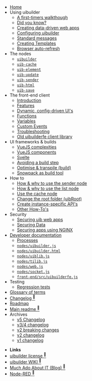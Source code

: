 * [Home](/)
* Using uibuilder
  * [A first-timers walkthough](walkthrough1.md "Let's get started!")
  * [Did you know?](did-you-know.md "Things you might not know about uibuilder")
  * [Creating data-driven web apps](web-app-workflow.md "Different styles and workflows you can use")
  * [Configuring uibuilder](uib-configuration.md "Configure the uibuilder platform. Affects all uibuilder nodes")
  * [Standard messages](pre-defined-msgs.md "Catalogue of messages and properties")
  * [Creating Templates](creating-templates "Pre-defined and reusable front-end code, dependencies, and optional build steps")
  * [Browser auto-refresh](browser-refresh.md "Automatically reload your page after a change")
* The nodes
  * [`uibuilder`](nodes/uibuilder.md)
  * [`uib-cache`](nodes/uib-cache.md)
  * [`uib-element`](nodes/uib-element.md)
  * [`uib-update`](nodes/uib-update.md)
  * [`uib-sender`](nodes/uib-sender.md)
  * [`uib-html`](nodes/uib-html.md)
  * [`uib-save`](nodes/uib-save.md)
* The front-end client
  * [Introduction](client-docs/readme.md)
  * [Features](client-docs/features.md)
  * [Dynamic, config-driven UI's](client-docs/config-driven-ui.md)
  * [Functions](client-docs/functions.md)
  * [Variables](client-docs/variables.md)
  * [Custom Events](client-docs/custom-events.md)
  * [Troubleshooting](client-docs/troubleshooting.md)
  * [Old uibuilderfe client library](front-end-library.md)
* UI frameworks & builds
  * [VueJS complexities](vue-complexities.md)
  * [VueJS components](vue-component-handling.md)
  * [Svelte](svelte.md)
  * [Avoiding a build step](front-end-no-build.md)
  * [Optimise & transpile (build)](front-end-builds.md)
  * [Snowpack as build tool](front-end-build-snowpack.md)
* How to
  * [How & why to use the sender node](sender-node.md)
  * [How & why to use the list node](list-node.md)
  * [Use the cache node](cache-node.md)
  * [Change the root folder (uibRoot)](changing-uibroot.md)
  * [Create instance-specific API's](instance-apis.md)
  * [Other How-To's](how-to/README.md)
* Security
  * [Securing uib web apps](security.md "Overview of general web app security with some specifics for Node-RED and uibuilder")
  * [Securing Data](securing-data.md "How to use flows and uibiulder middleware to secure your data")
  * [Securing apps using NGINX](uib-security-nginx.md "How to use NGINX as a reverse proxy with TLS and identity authentication")
* [Developer documentation](/?id=developer-documentation)
  * [Processes](processes/README.md)
  * [`nodes/uibuilder.js`](uibuilder-js.md)
  * [`nodes/uibuilder.html`](uibuilder-html.md)
  * [`nodes/uiblib.js`](uiblib-js.md)
  * [`nodes/tilib.js`](tilib-js.md)
  * [`nodes/web.js`](web-js.md)
  * [`nodes/socket.js`](socket-js.md)
  * [`front-end/src/uibuilderfe.js`](uibuilderfe-js.md)
* Testing
  * [Regression tests](regression-tests.md)
* [Glossary of terms](glossary.md)
* [Changelog <sup>🔗</sup>](changelog)
* [Roadmap](roadmap)
* [Main readme <sup>🔗</sup>](uibhome)
* Archives
  * [v5 Changelog](archived/CHANGELOG-v5)
  * [v3/4 changelog](archived/CHANGELOG-v3-v4)
  * [v2 breaking changes](archived/v2-breaking-changes)
  * [v2 changelog](archived/CHANGELOG-v2)
  * [v1 changelog](archived/CHANGELOG-v1)

- **Links**
- [uibuilder license <sup>🔗</sup>](https://github.com/TotallyInformation/node-red-contrib-uibuilder/blob/main/LICENSE)
- [uibuilder WIKI <sup>🔗</sup>](https://github.com/TotallyInformation/node-red-contrib-uibuilder/wiki)
- [Much Ado About IT (Blog) <sup>🔗</sup>](https://it.knightnet.org.uk)
- [Node-RED <sup>🔗</sup>](https://nodered.org/)
